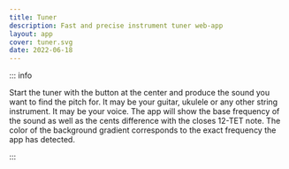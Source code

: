 ```yaml
---
title: Tuner
description: Fast and precise instrument tuner web-app
layout: app
cover: tuner.svg
date: 2022-06-18
---
```


<script setup>
import { defineClientComponent } from 'vitepress'

const PitchTuner = defineClientComponent(() => {
  return import('./PitchTuner.vue')
})
</script>

<PitchTuner style="position: sticky; top: 0;"  />

<style scoped> 
.info {
  @apply bg-light-400 dark-bg-dark-400 z-10 max-w-65ch rounded-xl bg-op-60 dark-bg-op-60 backdrop-blur-md;
}
</style>

::: info

Start the tuner with the button at the center and produce the sound you want to find the pitch for. It may be your guitar, ukulele or any other string instrument. It may be your voice. The app will show the base frequency of the sound as well as the cents difference with the closes 12-TET note. The color of the background gradient corresponds to the exact frequency the app has detected.

:::